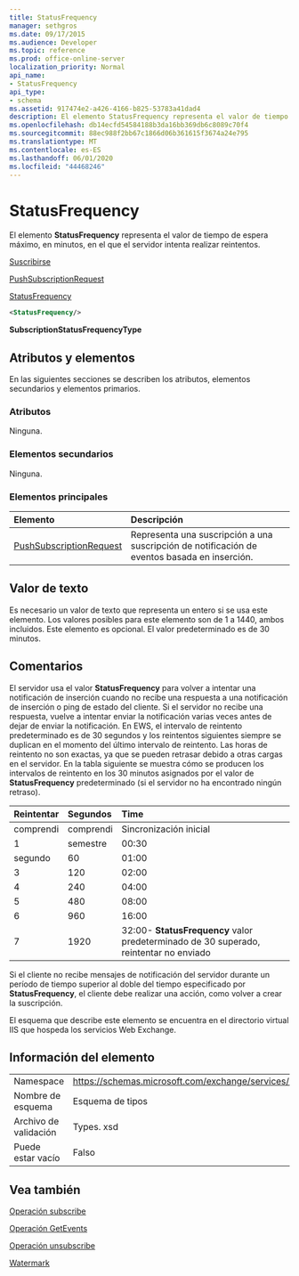 ```yaml
---
title: StatusFrequency
manager: sethgros
ms.date: 09/17/2015
ms.audience: Developer
ms.topic: reference
ms.prod: office-online-server
localization_priority: Normal
api_name:
- StatusFrequency
api_type:
- schema
ms.assetid: 917474e2-a426-4166-b825-53783a41dad4
description: El elemento StatusFrequency representa el valor de tiempo de espera máximo, en minutos, en el que el servidor intenta realizar reintentos.
ms.openlocfilehash: db14ecfd54584188b3da16bb369db6c8089c70f4
ms.sourcegitcommit: 88ec988f2bb67c1866d06b361615f3674a24e795
ms.translationtype: MT
ms.contentlocale: es-ES
ms.lasthandoff: 06/01/2020
ms.locfileid: "44468246"
---
```

# <a name="statusfrequency"></a>StatusFrequency

El elemento **StatusFrequency** representa el valor de tiempo de espera máximo, en minutos, en el que el servidor intenta realizar reintentos. 
  
[Suscribirse](subscribe.md)
  
[PushSubscriptionRequest](pushsubscriptionrequest.md)
  
[StatusFrequency](statusfrequency.md)
  
```XML
<StatusFrequency/>
```

 **SubscriptionStatusFrequencyType**
## <a name="attributes-and-elements"></a>Atributos y elementos

En las siguientes secciones se describen los atributos, elementos secundarios y elementos primarios.
  
### <a name="attributes"></a>Atributos

Ninguna.
  
### <a name="child-elements"></a>Elementos secundarios

Ninguna.
  
### <a name="parent-elements"></a>Elementos principales

|**Elemento**|**Descripción**|
|:-----|:-----|
|[PushSubscriptionRequest](pushsubscriptionrequest.md) <br/> |Representa una suscripción a una suscripción de notificación de eventos basada en inserción.  <br/> |
   
## <a name="text-value"></a>Valor de texto

Es necesario un valor de texto que representa un entero si se usa este elemento. Los valores posibles para este elemento son de 1 a 1440, ambos incluidos. Este elemento es opcional. El valor predeterminado es de 30 minutos.
  
## <a name="remarks"></a>Comentarios

El servidor usa el valor **StatusFrequency** para volver a intentar una notificación de inserción cuando no recibe una respuesta a una notificación de inserción o ping de estado del cliente. Si el servidor no recibe una respuesta, vuelve a intentar enviar la notificación varias veces antes de dejar de enviar la notificación. En EWS, el intervalo de reintento predeterminado es de 30 segundos y los reintentos siguientes siempre se duplican en el momento del último intervalo de reintento. Las horas de reintento no son exactas, ya que se pueden retrasar debido a otras cargas en el servidor. En la tabla siguiente se muestra cómo se producen los intervalos de reintento en los 30 minutos asignados por el valor de **StatusFrequency** predeterminado (si el servidor no ha encontrado ningún retraso). 
  
|**Reintentar**|**Segundos**|**Time**|
|:-----|:-----|:-----|
|comprendi  <br/> |comprendi  <br/> |Sincronización inicial  <br/> |
|1   <br/> |semestre  <br/> |00:30  <br/> |
|segundo  <br/> |60  <br/> |01:00  <br/> |
|3  <br/> |120  <br/> |02:00  <br/> |
|4   <br/> |240  <br/> |04:00  <br/> |
|5   <br/> |480  <br/> |08:00  <br/> |
|6   <br/> |960  <br/> |16:00  <br/> |
|7   <br/> |1920  <br/> |32:00- **StatusFrequency** valor predeterminado de 30 superado, reintentar no enviado  <br/> |
   
Si el cliente no recibe mensajes de notificación del servidor durante un período de tiempo superior al doble del tiempo especificado por **StatusFrequency**, el cliente debe realizar una acción, como volver a crear la suscripción. 
  
El esquema que describe este elemento se encuentra en el directorio virtual IIS que hospeda los servicios Web Exchange.
  
## <a name="element-information"></a>Información del elemento

|||
|:-----|:-----|
|Namespace  <br/> |https://schemas.microsoft.com/exchange/services/2006/types  <br/> |
|Nombre de esquema  <br/> |Esquema de tipos  <br/> |
|Archivo de validación  <br/> |Types. xsd  <br/> |
|Puede estar vacío  <br/> |Falso  <br/> |
   
## <a name="see-also"></a>Vea también



[Operación subscribe](subscribe-operation.md)
  
[Operación GetEvents](getevents-operation.md)
  
[Operación unsubscribe](unsubscribe-operation.md)
  
[Watermark](watermark.md)

